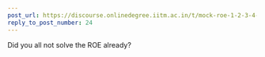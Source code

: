 ```yaml
---
post_url: https://discourse.onlinedegree.iitm.ac.in/t/mock-roe-1-2-3-4-tds-jan-2025/168449/30
reply_to_post_number: 24
---
```

Did you all not solve the ROE already?      